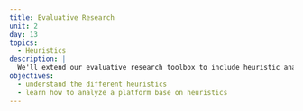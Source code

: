 ```yaml
---
title: Evaluative Research
unit: 2
day: 13
topics:
  - Heuristics
description: |
  We'll extend our evaluative research toolbox to include heuristic analysis.
objectives:
  - understand the different heuristics
  - learn how to analyze a platform base on heuristics
---
```


